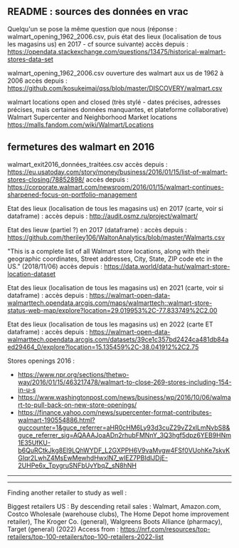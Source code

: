 ## README : sources des données en vrac

Quelqu'un se pose la même question que nous (réponse : walmart_opening_1962_2006.csv, puis état des lieux (localisation de tous les magasins us) en 2017 - cf source suivante)
accès depuis : https://opendata.stackexchange.com/questions/13475/historical-walmart-stores-data-set

walmart_opening_1962_2006.csv
ouverture des walmart aux us de 1962 à 2006
accès depuis : https://github.com/kosukeimai/qss/blob/master/DISCOVERY/walmart.csv

walmart locations open and closed (très stylé - dates précises, adresses précises, mais certaines données manquantes, et plateforme collaborative)
Walmart Supercenter and Neighborhood Market locations
https://malls.fandom.com/wiki/Walmart/Locations

## fermetures des walmart en 2016 
walmart_exit2016_données_traitées.csv
accès depuis : https://eu.usatoday.com/story/money/business/2016/01/15/list-of-walmart-stores-closing/78852898/
accès depuis : https://corporate.walmart.com/newsroom/2016/01/15/walmart-continues-sharpened-focus-on-portfolio-management

Etat des lieux (localisation de tous les magasins us) en 2017 (carte, voir si  dataframe) :
accès depuis : http://audit.osmz.ru/project/walmart/

Etat des lieuw (partiel ?) en 2017 (dataframe) :
accès depuis : https://github.com/theriley106/WaltonAnalytics/blob/master/Walmarts.csv

"This is a complete list of all Walmart store locations, along with their geographic coordinates, Street addresses, City, State, ZIP code etc in the US." (2018/11/06) 
accès depuis : https://data.world/data-hut/walmart-store-location-dataset

Etat des lieux (localisation de tous les magasins us) en 2021 (carte, voir si  dataframe) :
accès depuis : https://walmart-open-data-walmarttech.opendata.arcgis.com/maps/walmarttech::walmart-store-status-web-map/explore?location=29.019953%2C-77.833749%2C2.00

Etat des lieux (localisation de tous les magasins us) en 2022 (carte ET dataframe) :
accès depuis : https://walmart-open-data-walmarttech.opendata.arcgis.com/datasets/39ce1c357bd2424ca481db84aed29464_0/explore?location=15.135459%2C-38.041912%2C2.75

Stores openings 2016 :
- https://www.npr.org/sections/thetwo-way/2016/01/15/463217478/walmart-to-close-269-stores-including-154-in-u-s
- https://www.washingtonpost.com/news/business/wp/2016/10/06/walmart-to-pull-back-on-new-store-openings/
- https://finance.yahoo.com/news/supercenter-format-contributes-walmart-190554886.html?guccounter=1&guce_referrer=aHR0cHM6Ly93d3cuZ29vZ2xlLmNvbS8&guce_referrer_sig=AQAAAJoaADn2rhubFMNnY_3Q3hgf5dpz6YEB9HNm1E35UfKU-b6QuRCtkJkg8EI9LQhWYDF_L2GXPPH6V9vaMvgw4FSf0VUohKe7skvKGIqr2LwhZ4MsEwMewhdHwxlN7_wIEZ7PBIdlJDjE-2UHPe6x_TpygruSNFbUvYbqZ_sN8hNH

_________________________________________________________________________________________________________
_________________________________________________________________________________________________________

Finding another retailer to study as well :

Biggest retailers US : 
By descending retail sales : Walmart, Amazon.com, Costco Wholesale (warehouse clubs), The Home Depot home improvement retailer), The Kroger Co. (general), Walgreens Boots Alliance (pharmacy), Target (general) (2022)
Access from : https://nrf.com/resources/top-retailers/top-100-retailers/top-100-retailers-2022-list